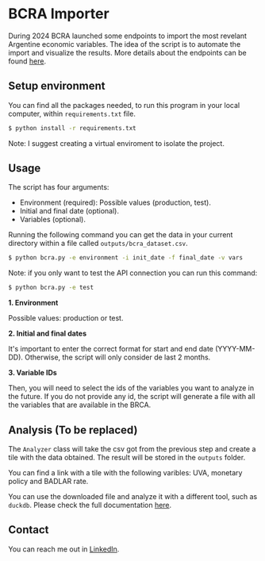 # BCRA Importer

During 2024 BCRA launched some endpoints to import the most revelant Argentine economic variables. 
The idea of the script is to automate the import and visualize the results.
More details about the endpoints can be found [here](https://www.bcra.gob.ar/Catalogo/apis.asp?fileName=principales-variables-v1).

## Setup environment

You can find all the packages needed, to run this program in your local computer, within `requirements.txt` file.

```bash
$ python install -r requirements.txt
```

Note: I suggest creating a virtual enviroment to isolate the project.

## Usage

The script has four arguments:

- Environment (required): Possible values (production, test).
- Initial and final date (optional).
- Variables (optional).

Running the following command you can get the data in your current directory within a file called `outputs/bcra_dataset.csv`.

```bash
$ python bcra.py -e environment -i init_date -f final_date -v vars 
```

Note: if you only want to test the API connection you can run this command:

```bash
$ python bcra.py -e test
```

**1. Environment**

Possible values: production or test.

**2. Initial and final dates**

It's important to enter the correct format for start and end date (YYYY-MM-DD).
Otherwise, the script will only consider de last 2 months.

**3. Variable IDs**

Then, you will need to select the ids of the variables you want to analyze in the future.
If you do not provide any id, the script will generate a file with all the variables that are available in the BRCA.

## Analysis (To be replaced)

The `Analyzer` class will take the csv got from the previous step and create a tile with the data obtained. The result will be stored in the `outputs` folder. 

You can find a link with a tile with the following varibles: UVA, monetary policy and BADLAR rate.

You can use the downloaded file and analyze it with a different tool, such as `duckdb`.
Please check the full documentation [here](https://duckdb.org/docs/index).

## Contact

You can reach me out in [LinkedIn](https://www.linkedin.com/in/hugo-rucchetto/).

